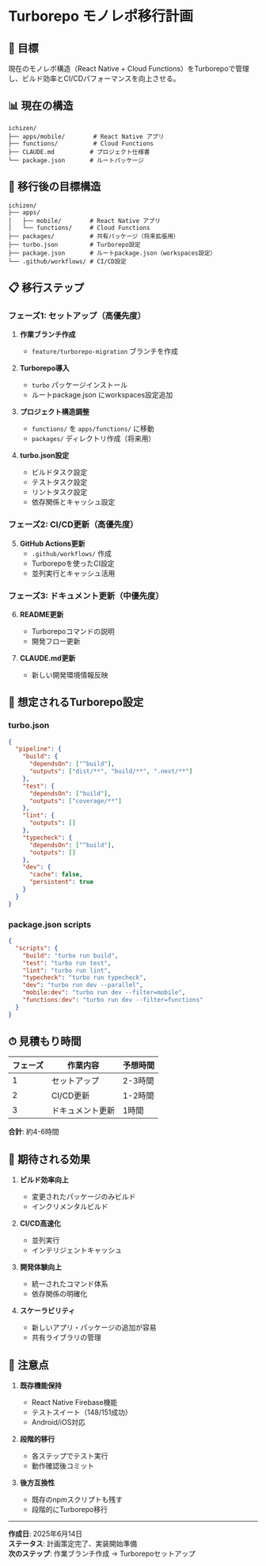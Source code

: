 # Turborepo モノレポ移行計画

## 🎯 目標

現在のモノレポ構造（React Native + Cloud Functions）をTurborepoで管理し、ビルド効率とCI/CDパフォーマンスを向上させる。

## 📊 現在の構造

```
ichizen/
├── apps/mobile/        # React Native アプリ
├── functions/          # Cloud Functions
├── CLAUDE.md          # プロジェクト仕様書
└── package.json       # ルートパッケージ
```

## 🎯 移行後の目標構造

```
ichizen/
├── apps/
│   ├── mobile/        # React Native アプリ
│   └── functions/     # Cloud Functions
├── packages/          # 共有パッケージ（将来拡張用）
├── turbo.json         # Turborepo設定
├── package.json       # ルートpackage.json（workspaces設定）
└── .github/workflows/ # CI/CD設定
```

## 📋 移行ステップ

### フェーズ1: セットアップ（高優先度）

1. **作業ブランチ作成**

   - `feature/turborepo-migration` ブランチを作成

2. **Turborepo導入**

   - `turbo` パッケージインストール
   - ルートpackage.json にworkspaces設定追加

3. **プロジェクト構造調整**

   - `functions/` を `apps/functions/` に移動
   - `packages/` ディレクトリ作成（将来用）

4. **turbo.json設定**
   - ビルドタスク設定
   - テストタスク設定
   - リントタスク設定
   - 依存関係とキャッシュ設定

### フェーズ2: CI/CD更新（高優先度）

5. **GitHub Actions更新**
   - `.github/workflows/` 作成
   - Turborepoを使ったCI設定
   - 並列実行とキャッシュ活用

### フェーズ3: ドキュメント更新（中優先度）

6. **README更新**

   - Turborepoコマンドの説明
   - 開発フロー更新

7. **CLAUDE.md更新**
   - 新しい開発環境情報反映

## 🔧 想定されるTurborepo設定

### turbo.json

```json
{
  "pipeline": {
    "build": {
      "dependsOn": ["^build"],
      "outputs": ["dist/**", "build/**", ".next/**"]
    },
    "test": {
      "dependsOn": ["build"],
      "outputs": ["coverage/**"]
    },
    "lint": {
      "outputs": []
    },
    "typecheck": {
      "dependsOn": ["^build"],
      "outputs": []
    },
    "dev": {
      "cache": false,
      "persistent": true
    }
  }
}
```

### package.json scripts

```json
{
  "scripts": {
    "build": "turbo run build",
    "test": "turbo run test",
    "lint": "turbo run lint",
    "typecheck": "turbo run typecheck",
    "dev": "turbo run dev --parallel",
    "mobile:dev": "turbo run dev --filter=mobile",
    "functions:dev": "turbo run dev --filter=functions"
  }
}
```

## ⏱ 見積もり時間

| フェーズ | 作業内容         | 予想時間 |
| -------- | ---------------- | -------- |
| 1        | セットアップ     | 2-3時間  |
| 2        | CI/CD更新        | 1-2時間  |
| 3        | ドキュメント更新 | 1時間    |

**合計**: 約4-6時間

## 🎯 期待される効果

1. **ビルド効率向上**

   - 変更されたパッケージのみビルド
   - インクリメンタルビルド

2. **CI/CD高速化**

   - 並列実行
   - インテリジェントキャッシュ

3. **開発体験向上**

   - 統一されたコマンド体系
   - 依存関係の明確化

4. **スケーラビリティ**
   - 新しいアプリ・パッケージの追加が容易
   - 共有ライブラリの管理

## 🚧 注意点

1. **既存機能保持**

   - React Native Firebase機能
   - テストスイート（148/151成功）
   - Android/iOS対応

2. **段階的移行**

   - 各ステップでテスト実行
   - 動作確認後コミット

3. **後方互換性**
   - 既存のnpmスクリプトも残す
   - 段階的にTurborepo移行

---

**作成日**: 2025年6月14日  
**ステータス**: 計画策定完了、実装開始準備  
**次のステップ**: 作業ブランチ作成 → Turborepoセットアップ
